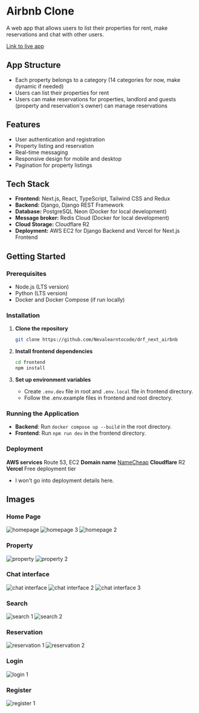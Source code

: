 # Airbnb Clone

A web app that allows users to list their properties for rent, make reservations and chat with other users.

[Link to live app](#)

## App Structure

- Each property belongs to a category (14 categories for now, make dynamic if needed)
- Users can list their properties for rent
- Users can make reservations for properties, landlord and guests (property and reservation's owner) can manage reservations

## Features

- User authentication and registration
- Property listing and reservation
- Real-time messaging
- Responsive design for mobile and desktop
- Pagination for property listings

## Tech Stack

- **Frontend:** Next.js, React, TypeScript, Tailwind CSS and Redux
- **Backend:** Django, Django REST Framework
- **Database:** PostgreSQL Neon (Docker for local development)
- **Message broker:** Redis Cloud (Docker for local development)
- **Cloud Storage:** Cloudflare R2
- **Deployment:** AWS EC2 for Django Backend and Vercel for Next.js Frontend

## Getting Started

### Prerequisites

- Node.js (LTS version)
- Python (LTS version)
- Docker and Docker Compose (if run locally)

### Installation

1. **Clone the repository**
    ```bash
    git clone https://github.com/Nevalearntocode/drf_next_airbnb
    ```

2. **Install frontend dependencies**
    ```bash
    cd frontend
    npm install
    ```

3. **Set up environment variables**
    - Create  `.env.dev` file in root and `.env.local` file in frontend directory.
    - Follow the .env.example files in frontend and root directory.

### Running the Application

- **Backend**: Run `docker compose up --build` in the root directory.
- **Frontend**: Run `npm run dev` in the frontend directory.

### Deployment

**AWS services** Route 53, EC2
**Domain name** [NameCheap](https://www.namecheap.com/)
**Cloudflare** R2
**Vercel** Free deployment tier

- I won't go into deployment details here.

## Images

### Home Page
![homepage](/images/homepage-1.png)
![homepage 3](/images/homepage-3.png)
![homepage 2](/images/homepage-2.png)

### Property
![property](/images/property-1.png)
![property 2](/images/property-2.png)

### Chat interface
![chat interface](/images/chat-interface-1.png)
![chat interface 2](/images/chat-interface-2.png)
![chat interface 3](/images/chat-interface-3.png)

### Search
![search 1](/images/search-1.png)
![search 2](/images/search-2.png)

### Reservation
![reservation 1](/images/reservation-1.png)
![reservation 2](/images/reservation-2.png)

### Login
![login 1](/images/login.png)

### Register
![register 1](/images/register.png)
